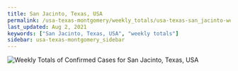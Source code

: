 ```yaml
---
title: San Jacinto, Texas, USA
permalink: /usa-texas-montgomery/weekly_totals/usa-texas-san_jacinto-weekly_totals.html
last_updated: Aug 2, 2021
keywords: ["San Jacinto, Texas, USA", "weekly totals"]
sidebar: usa-texas-montgomery_sidebar
---
```


![Weekly Totals of Confirmed Cases for San Jacinto, Texas, USA](/covid_tracker/images/graphs/usa-texas-san_jacinto-weekly_totals_graph.png)

